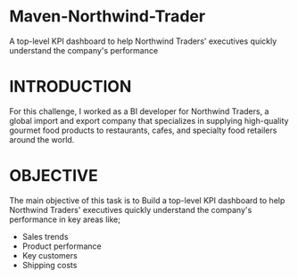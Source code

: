 # Maven-Northwind-Trader
 A top-level KPI dashboard to help Northwind Traders' executives quickly understand the company's performance
 # INTRODUCTION
 For this challenge, I worked as a BI developer for Northwind Traders, a global import and export company that specializes in supplying high-quality gourmet food products to restaurants, cafes, and specialty food retailers around the world.
 # OBJECTIVE
The main objective of this task is to Build a top-level KPI dashboard to help Northwind Traders' executives quickly understand the company's performance in key areas like;
* Sales trends
* Product performance
* Key customers
* Shipping costs
